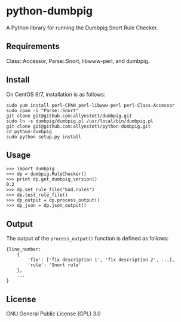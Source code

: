 python-dumbpig
==============
A Python library for running the Dumbpig Snort Rule Checker.

Requirements
------------
Class::Accessor, Parse::Snort, libwww-perl, and dumbpig.

Install
-------
On CentOS 6/7, installation is as follows:

```
sudo yum install perl-CPAN perl-libwww-perl perl-Class-Accessor
sudo cpan -i "Parse::Snort"
git clone git@github.com:allynstott/dumbpig.git
sudo ln -s dumbpig/dumbpig.pl /usr/local/bin/dumbpig.pl
git clone git@github.com:allynstott/python-dumbpig.git
cd python-dumbpig
sudo python setup.py install
```

Usage
-----
```
>>> import dumbpig
>>> dp = dumbpig.RuleChecker()
>>> print dp.get_dumbpig_version()
0.2
>>> dp.set_rule_file("bad.rules")
>>> dp.test_rule_file()
>>> dp_output = dp.process_output()
>>> dp_json = dp.json_output()
```

Output
------
The output of the `process_output()` function is defined as follows:

```
{line_number:
    {
        'fix': ['fix description 1', 'fix description 2', ...],
        'rule': 'Snort rule'
    },
    ...
}
```

License
-------
GNU General Public License (GPL) 3.0
